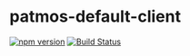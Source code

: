 # patmos-default-client
[![npm version](https://badge.fury.io/js/patmos-default-client.svg)](https://badge.fury.io/js/patmos-default-client)
[![Build Status](https://travis-ci.org/michaelmitchell/patmos-default-client.svg?branch=master)](https://travis-ci.org/michaelmitchell/patmos-default-client)
